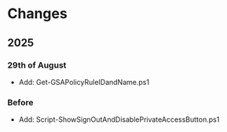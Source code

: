 # Changes

## 2025

### 29th of August

- Add: Get-GSAPolicyRuleIDandName.ps1

### Before

- Add: Script-ShowSignOutAndDisablePrivateAccessButton.ps1